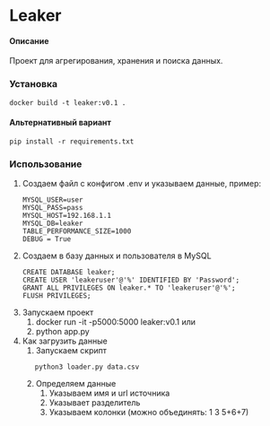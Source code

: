 # Leaker

#### Описание
Проект для агрегирования, хранения и поиска данных. 

### Установка
```
docker build -t leaker:v0.1 .
```
#### Альтернативный вариант
```
pip install -r requirements.txt
```

### Использование
1. Создаем файл с конфигом .env и указываем данные, пример:
    ```
    MYSQL_USER=user
    MYSQL_PASS=pass
    MYSQL_HOST=192.168.1.1
    MYSQL_DB=leaker
    TABLE_PERFORMANCE_SIZE=1000
    DEBUG = True
    ```
2. Создаем в базу данных и пользователя в MySQL
   ```
   CREATE DATABASE leaker;
   CREATE USER 'leakeruser'@'%' IDENTIFIED BY 'Password';
   GRANT ALL PRIVILEGES ON leaker.* TO 'leakeruser'@'%';
   FLUSH PRIVILEGES;
   ```
3. Запускаем проект
   1. docker run -it -p5000:5000 leaker:v0.1
   или
   2. python app.py
4. Как загрузить данные
   1. Запускаем скрипт
    ```
       python3 loader.py data.csv
    ```  
   2. Определяем данные
      1. Указываем имя и url источника
      2. Указывает разделитель 
      3. Указываем колонки (можно объединять: 1 3 5+6+7)
